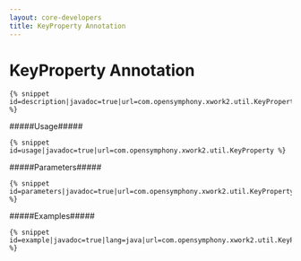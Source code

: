 ```yaml
---
layout: core-developers
title: KeyProperty Annotation
---
```


# KeyProperty Annotation



~~~~~~~
{% snippet id=description|javadoc=true|url=com.opensymphony.xwork2.util.KeyProperty %}
~~~~~~~

#####Usage#####



~~~~~~~
{% snippet id=usage|javadoc=true|url=com.opensymphony.xwork2.util.KeyProperty %}
~~~~~~~

#####Parameters#####



~~~~~~~
{% snippet id=parameters|javadoc=true|url=com.opensymphony.xwork2.util.KeyProperty %}
~~~~~~~

#####Examples#####



~~~~~~~
{% snippet id=example|javadoc=true|lang=java|url=com.opensymphony.xwork2.util.KeyProperty %}
~~~~~~~
